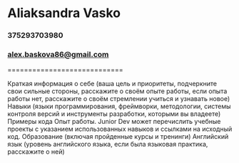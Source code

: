# **Aliaksandra Vasko**
### 375293703980 
### alex.baskova86@gmail.com
============================

Краткая информация о себе (ваша цель и приоритеты, подчеркните свои сильные стороны, расскажите о своём опыте работы, если опыта работы нет, расскажите о своём стремлении учиться и узнавать новое)
Навыки (языки программирования, фреймворки, методологии, системы контроля версий и инструменты разработки, которыми вы владеете)
Примеры кода
Опыт работы. Junior Dev может перечислить учебные проекты с указанием использованных навыков и ссылками на исходный код.
Образование (включая пройденные курсы и тренинги)
Английский язык (уровень английского языка, если была языковая практика, расскажите о ней)
